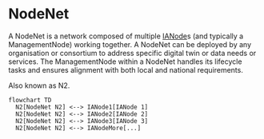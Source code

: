 # NodeNet
A NodeNet is a network composed of multiple [IANode](IANode/IANode.md)s (and typically a ManagementNode) working together. A NodeNet can be deployed by any organisation or consortium to address specific digital twin or data needs or services. The ManagementNode within a NodeNet handles its lifecycle tasks and ensures alignment with both local and national requirements.

Also known as N2.

```mermaid
flowchart TD
  N2[NodeNet N2] <--> IANode1[IANode 1]
  N2[NodeNet N2] <--> IANode2[IANode 2]
  N2[NodeNet N2] <--> IANode3[IANode 3]
  N2[NodeNet N2] <--> IANodeMore[...]
```
